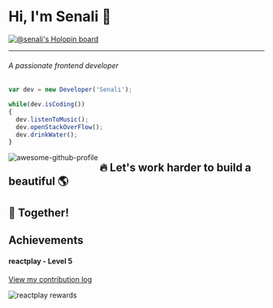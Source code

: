 # Hi, I'm Senali 👋


[![@senali's Holopin board](https://holopin.io/api/user/board?user=senali)](https://holopin.io/@senali)

---

###### A passionate frontend developer

```ts
var dev = new Developer('Senali');

while(dev.isCoding())
{
  dev.listenToMusic();
  dev.openStackOverFlow();
  dev.drinkWater();
}

```


<img align="left" alt="awesome-github-profile" src="https://github-readme-stats-two-sage.vercel.app/api?username=senali-d&show_icons=true"/>

## :fire: Let's work harder to build a beautiful :earth_americas:
## :two_men_holding_hands: Together!


<!--
**senali-d/senali-d** is a ✨ _special_ ✨ repository because its `README.md` (this file) appears on your GitHub profile.

Here are some ideas to get you started:

- 🔭 I’m currently working on ...
- 🌱 I’m currently learning ...
- 👯 I’m looking to collaborate on ...
- 🤔 I’m looking for help with ...
- 💬 Ask me about ...
- 📫 How to reach me: ...
- 😄 Pronouns: ...
- ⚡ Fun fact: ...
-->

## Achievements

#### reactplay - Level 5

[View my contribution log](https://aviyel.com/user/senali-d/43/rewards?log)

![reactplay rewards](https://aviyel.com/assets/uploads/rewards/share/user/6144/readme/43.png)
